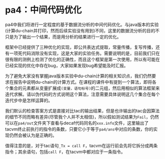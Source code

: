 # pa4：中间代码优化

pa4中我们将进行一定程度的基于数据流分析的中间代码优化。与java版本的实验(计算du-chain并打印，然而后续实验没有用到)不同，这里的数据流分析的目的不只是为了输出一个结果，而是用分析的结果进行一定的优化。

框架中已经提供了三种优化的实现，即公共表达式提取，常量传播，复写传播，还有一项死代码消除没有实现，这是大家的实验任务。需要说明的是，目前我们只在很有限的测例上检测了优化的正确性，而且这个框架是第一次使用，所以有可能在已经实现的优化中存在bug，大家如果发现bug希望能及时汇报。

为了避免大家没有掌握java版本实验中du-chain计算的相关知识点，我们仍然要求在报告中说明du-chain的计算方式。在课程的课件中有提到一个算法，即将各个集合的元素都从变量扩展成`(变量，语句标号)`的二元组，然后用相似的算法框架来迭代求解。请以伪代码的方式说明这个算法，注意需要具体说明这几个集合在每个迭代步中是怎样运算的。

我们默认的检查答案方式是直接对比tac的输出结果，但是也许输出的tac会因算法的细节不同而略有差异(尽管我个人并不太相信)，所以假如测试结果为`Fail`，仍然可以在`pa4/out`文件夹下查看与decaf代码同名的`xxx.info`文件，这里输出了tacvm终止前执行的指令的条数，只要它小于等于`pa4/ans`中对应的条数，你的实现仍然会被认为是正确的。

值得注意的是，对于tac语句`_Tx = call F`，tacvm在运行前会先将它拆分成两条指令；其余语句，包括`call F`，在tacvm中都对应于一条指令。
